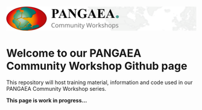 ![PANGAEA Logo](banner.png)

# Welcome to our PANGAEA Community Workshop Github page

This repository will host training material, information and code used in our PANGAEA Community Workshop series.

**This page is work in progress…**
